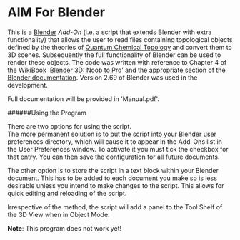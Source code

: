 # AIM For Blender

This is a [Blender](http://www.blender.org) *Add-On* (i.e. a script that extends Blender with extra functionality) that allows the user to read files containing topological objects defined by the theories of [Quantum Chemical Topology](http://www.chemistry.mcmaster.ca/bader/) and convert them to 3D scenes. Subsequently the full functionality of Blender can be used to render these objects.
The code was written with reference to Chapter 4 of the WikiBook '[Blender 3D: Noob to Pro](http://en.wikibooks.org/wiki/Blender_3D:_Noob_to_Pro#Table_of_Contents/)' and the appropriate section of the [Blender documentation](http://wiki.blender.org/index.php/Doc:2.6/Manual/Extensions/). Version 2.69 of Blender was used in the development.
<p>
Full documentation will be provided in 'Manual.pdf'.
<p>
######Using the Program
<p>
There are two options for using the script. 
<br>The more permanent solution is to put the script into your Blender user preferences directory, which will cause it to appear in the Add-Ons list in the User Preferences window. To activate it you must tick the checkbox for that entry. You can then save the configuration for all future documents.
<p>
The other option is to store the script in a text block within your Blender document. This has to be added to each document you make so is less desirable unless you intend to make changes to the script. This allows for quick editing and reloading of the script.
<p>
Irrespective of the method, the script will add a panel to the Tool Shelf of the 3D View when in Object Mode.

**Note**: This program does not work yet!
